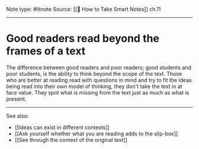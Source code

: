 Note type: #litnote
Source: [[📖 How to Take Smart Notes]] ch.11

---
# Good readers read beyond the frames of a text
The difference between good readers and poor readers; good students and poor students, is the ability to think beyond the scope of the text. Those who are better at reading read with questions in mind and try to fit the ideas being read into their own model of thinking, they don't take the text in at face value. They spot what is missing from the text just as much as what is present.

---
See also:
- [[Ideas can exist in different contexts]]
- [[Ask yourself whether what you are reading adds to the slip-box]]
- [[See through the context of the original text]]